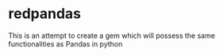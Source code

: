 # redpandas
This is an attempt to create a gem which will possess the same functionalities as Pandas in python
